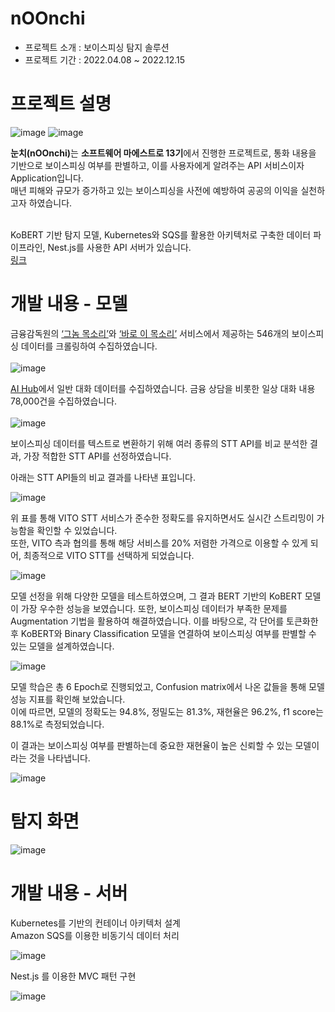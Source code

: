 # nOOnchi
- 프로젝트 소개 : 보이스피싱 탐지 솔루션
- 프로젝트 기간 : 2022.04.08 ~ 2022.12.15 


# 프로젝트 설명

![image](https://github.com/pmy02/nOOnchi/assets/62882579/d35d8313-555f-4e9e-9efc-f82e809e5a45)
![image](https://github.com/pmy02/nOOnchi/assets/62882579/7f5917b1-d259-4feb-a4b6-ee4bf9e618b7)

<strong>눈치(nOOnchi)</strong>는 <strong>소프트웨어 마에스트로 13기</strong>에서 진행한 프로젝트로, 통화 내용을 기반으로 보이스피싱 여부를 판별하고, 이를 사용자에게 알려주는 API 서비스이자 Application입니다. <br>
매년 피해와 규모가 증가하고 있는 보이스피싱을 사전에 예방하여 공공의 이익을 실천하고자 하였습니다. <br><br>
 
KoBERT 기반 탐지 모델, Kubernetes와 SQS를 활용한 아키텍처로 구축한 데이터 파이프라인, Nest.js를 사용한 API 서버가 있습니다. <br>
[링크](https://github.com/SWMTeamCuriosity)


# 개발 내용 - 모델

금융감독원의 [‘그놈 목소리’](https://www.fss.or.kr/fss/bbs/B0000206/list.do?menuNo=200690)와 [‘바로 이 목소리’](https://www.fss.or.kr/fss/bbs/B0000203/list.do?menuNo=200686) 서비스에서 제공하는 546개의 보이스피싱 데이터를 크롤링하여 수집하였습니다. <br><br>
![image](https://github.com/pmy02/nOOnchi/assets/62882579/9d4da9b7-8ed4-4150-beef-aaad69b1fbff) <br>

[AI Hub](https://aihub.or.kr/aihubdata/data/view.do?currMenu=116&topMenu=100&aihubDataSe=ty&dataSetSn=123)에서 일반 대화 데이터를 수집하였습니다. 금융 상담을 비롯한 일상 대화 내용 78,000건을 수집하였습니다. <br><br>
![image](https://github.com/pmy02/nOOnchi/assets/62882579/caba59e1-75ab-47b1-adff-e99f14092d41) <br>

보이스피싱 데이터를 텍스트로 변환하기 위해 여러 종류의 STT API를 비교 분석한 결과, 가장 적합한 STT API를 선정하였습니다. <br> 

아래는 STT API들의 비교 결과를 나타낸 표입니다. <br>

![image](https://github.com/pmy02/nOOnchi/assets/62882579/99aa342e-8fde-4957-8781-74526f2ac66c)

위 표를 통해 VITO STT 서비스가 준수한 정확도를 유지하면서도 실시간 스트리밍이 가능함을 확인할 수 있었습니다. <br>
또한, VITO 측과 협의를 통해 해당 서비스를 20% 저렴한 가격으로 이용할 수 있게 되어, 최종적으로 VITO STT를 선택하게 되었습니다. <br>

![image](https://github.com/pmy02/nOOnchi/assets/62882579/398fe901-96e9-4d90-a77e-f2bff884c3bf)

모델 선정을 위해 다양한 모델을 테스트하였으며, 그 결과 BERT 기반의 KoBERT 모델이 가장 우수한 성능을 보였습니다. 또한, 보이스피싱 데이터가 부족한 문제를 Augmentation 기법을 활용하여 해결하였습니다. 
이를 바탕으로, 각 단어를 토큰화한 후 KoBERT와 Binary Classification 모델을 연결하여 보이스피싱 여부를 판별할 수 있는 모델을 설계하였습니다.

![image](https://github.com/pmy02/nOOnchi/assets/62882579/df63ff97-ad6d-47ea-9001-c321c034a988)

모델 학습은 총 6 Epoch로 진행되었고, Confusion matrix에서 나온 값들을 통해 모델 성능 지표를 확인해 보았습니다. <br>
이에 따르면, 모델의 정확도는 94.8%, 정밀도는 81.3%, 재현율은 96.2%, f1 score는 88.1%로 측정되었습니다.

이 결과는 보이스피싱 여부를 판별하는데 중요한 재현율이 높은 신뢰할 수 있는 모델이라는 것을 나타냅니다.

![image](https://github.com/pmy02/nOOnchi/assets/62882579/ef0394b9-4728-46cd-bbd4-0fcff9052583)


# 탐지 화면

![image](https://github.com/pmy02/nOOnchi/assets/62882579/331c45e7-7dd2-4c9b-9430-1fdbad4998ec)


# 개발 내용 - 서버

Kubernetes를 기반의 컨테이너 아키텍처 설계 <br>
Amazon SQS를 이용한 비동기식 데이터 처리

![image](https://github.com/pmy02/nOOnchi/assets/62882579/0dcd6f34-139b-4eed-a452-bead5ba00d7e)

Nest.js 를 이용한 MVC 패턴 구현

![image](https://github.com/pmy02/nOOnchi/assets/62882579/d4abd062-f76a-444e-a3bd-52d53d04d7cf)
